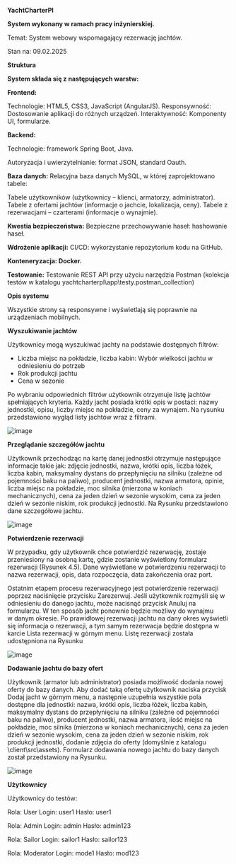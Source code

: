 **YachtCharterPl**

**System wykonany w ramach pracy inżynierskiej.**
 
Temat: System webowy wspomagający rezerwację jachtów.

Stan na: 09.02.2025

**Struktura**

**System składa się z następujących warstw:**

**Frontend:**

Technologie: HTML5, CSS3, JavaScript (AngularJS).
Responsywność: Dostosowanie aplikacji do różnych urządzeń. 
Interaktywność: Komponenty UI, formularze.


**Backend:**

Technologie: framework Spring Boot, Java.

Autoryzacja i uwierzytelnianie: format JSON, standard Oauth.

**Baza danych:**
Relacyjna baza danych MySQL, w której zaprojektowano tabele:

Tabele użytkowników (użytkownicy – klienci, armatorzy, administrator).
Tabele z ofertami jachtów (informacje o jachcie, lokalizacja, ceny).
Tabele z rezerwacjami – czarterami (informacje o wynajmie).

**Kwestia bezpieczeństwa:**
Bezpieczne przechowywanie haseł: hashowanie haseł.

**Wdrożenie aplikacji:**
CI/CD: wykorzystanie repozytorium kodu na GitHub.

**Konteneryzacja: Docker.**

**Testowanie:**
Testowanie REST API przy użyciu narzędzia Postman (kolekcja testów w katalogu yachtcharterpl\app\testy.postman_collection)





**Opis systemu**

Wszystkie strony są responsywne i wyświetlają się poprawnie na urządzeniach mobilnych.



**Wyszukiwanie jachtów**

Użytkownicy mogą wyszukiwać jachty na podstawie dostępnych filtrów:
- Liczba miejsc na pokładzie, liczba kabin: Wybór wielkości jachtu w odniesieniu do potrzeb
- Rok produkcji jachtu
- Cena w sezonie


Po wybraniu odpowiednich filtrów użytkownik otrzymuje listę jachtów spełniających kryteria. Każdy jacht posiada krótki opis w postaci: nazwy jednostki, opisu, liczby miejsc na pokładzie, ceny za wynajem. Na rysunku przedstawiono wygląd listy jachtów wraz z filtrami.

![image](https://github.com/user-attachments/assets/d8a42122-240d-4586-87ca-35fa27b1dde7)



**Przeglądanie szczegółów jachtu**

Użytkownik przechodząc na kartę danej jednostki otrzymuje następujące informacje takie jak: zdjęcie jednostki, nazwa, krótki opis, liczba łóżek, liczba kabin, maksymalny dystans do przepłynięciu na silniku (zależne od pojemności baku na paliwo), producent jednostki, nazwa armatora, opinie, liczba miejsc na pokładzie, moc silnika (mierzona w koniach mechanicznych), cena za jeden dzień w sezonie wysokim, cena za jeden dzień w sezonie niskim, rok produkcji jednostki. Na Rysunku przedstawiono dane szczegółowe jachtu. 

![image](https://github.com/user-attachments/assets/82f7be33-27f5-4d36-b08e-4d685de1aff7)

 

**Potwierdzenie rezerwacji**

W przypadku, gdy użytkownik chce potwierdzić rezerwację,  zostaje przeniesiony na osobną kartę, gdzie zostanie wyświetlony formularz rezerwacji (Rysunek 4.5). Dane wyświetlane w potwierdzeniu rezerwacji to nazwa rezerwacji, opis, data rozpoczęcia, data zakończenia oraz port. 


	
Ostatnim etapem procesu rezerwacyjnego jest potwierdzenie rezerwacji poprzez naciśnięcie przycisku Zarezerwuj.
Jeśli użytkownik rozmyśli się w odniesieniu do danego jachtu, może nacisnąć przycisk Anuluj na formularzu. W ten sposób jacht ponownie będzie możliwy do wynajmu w danym okresie. 
Po prawidłowej rezerwacji jachtu na dany okres wyświetli się informacja o rezerwacji, a tym samym rezerwacja będzie dostępna w karcie Lista rezerwacji w górnym menu. Listę rezerwacji została udostępniona na Rysunku 

![image](https://github.com/user-attachments/assets/dcb4f4ef-ce59-446a-8ac5-b0248c12de8a)


**Dodawanie jachtu do bazy ofert**

Użytkownik (armator lub administrator) posiada możliwość dodania nowej oferty do bazy danych. Aby dodać taką ofertę użytkownik naciska przycisk Dodaj jacht w górnym menu, a następnie uzupełnia wszystkie pola dostępne dla jednostki: nazwa, krótki opis, liczba łóżek, liczba kabin, maksymalny dystans do przepłynięciu na silniku (zależne od pojemności baku na paliwo), producent jednostki, nazwa armatora, ilość miejsc na pokładzie, moc silnika (mierzona w koniach mechanicznych), cena za jeden dzień w sezonie wysokim, cena za jeden dzień w sezonie niskim, rok produkcji jednostki, dodanie zdjęcia do oferty (domyślnie z katalogu \client\src\assets\). Formularz dodawania nowego jachtu do bazy danych został przedstawiony na Rysunku.

![image](https://github.com/user-attachments/assets/7b5d60a0-8c25-4bb1-815e-4da9f500e082)



**Użytkownicy**

Użytkownicy do testów:


Rola: User Login: user1 Hasło: user1

Rola: Admin Login: admin Hasło: admin123

Rola: Sailor Login: sailor1 Hasło: sailor123

Rola: Moderator Login: mode1 Hasło: mod123



